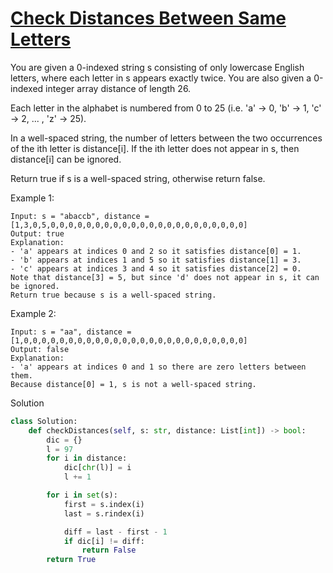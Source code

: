 # [Check Distances Between Same Letters](https://leetcode.com/problems/check-distances-between-same-letters/)

You are given a 0-indexed string s consisting of only lowercase English letters, where each letter in s appears exactly 
twice. You are also given a 0-indexed integer array distance of length 26.

Each letter in the alphabet is numbered from 0 to 25 (i.e. 'a' -> 0, 'b' -> 1, 'c' -> 2, ... , 'z' -> 25).

In a well-spaced string, the number of letters between the two occurrences of the ith letter is distance[i]. If the ith 
letter does not appear in s, then distance[i] can be ignored.

Return true if s is a well-spaced string, otherwise return false.

Example 1:
```
Input: s = "abaccb", distance = [1,3,0,5,0,0,0,0,0,0,0,0,0,0,0,0,0,0,0,0,0,0,0,0,0,0]
Output: true
Explanation:
- 'a' appears at indices 0 and 2 so it satisfies distance[0] = 1.
- 'b' appears at indices 1 and 5 so it satisfies distance[1] = 3.
- 'c' appears at indices 3 and 4 so it satisfies distance[2] = 0.
Note that distance[3] = 5, but since 'd' does not appear in s, it can be ignored.
Return true because s is a well-spaced string.
```
Example 2:
```
Input: s = "aa", distance = [1,0,0,0,0,0,0,0,0,0,0,0,0,0,0,0,0,0,0,0,0,0,0,0,0,0]
Output: false
Explanation:
- 'a' appears at indices 0 and 1 so there are zero letters between them.
Because distance[0] = 1, s is not a well-spaced string.
```
Solution
```python
class Solution:
    def checkDistances(self, s: str, distance: List[int]) -> bool:
        dic = {}
        l = 97
        for i in distance:
            dic[chr(l)] = i
            l += 1

        for i in set(s):
            first = s.index(i)
            last = s.rindex(i)

            diff = last - first - 1
            if dic[i] != diff:
                return False
        return True
```